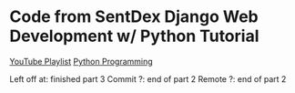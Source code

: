 # Code from SentDex Django Web Development w/ Python Tutorial
[YouTube Playlist](https://www.youtube.com/playlist?list=PLQVvvaa0QuDe9nqlirjacLkBYdgc2inh3)
[Python Programming](https://pythonprogramming.net/django-web-development-python-tutorial/)

Left off at: finished part 3
Commit ?: end of part 2
Remote ?: end of part 2